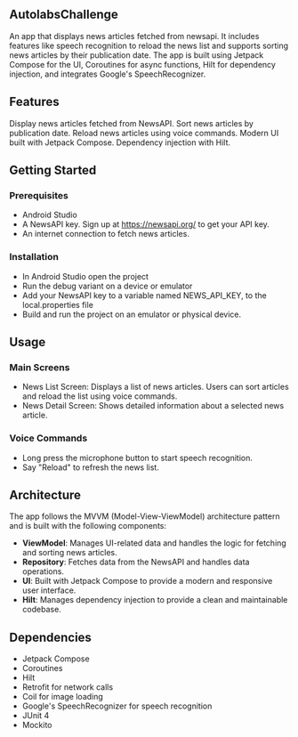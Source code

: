 ## AutolabsChallenge
An app that displays news articles fetched from newsapi. It includes features like speech recognition to reload the news list and supports 
sorting news articles by their publication date. The app is built using Jetpack Compose for the UI, Coroutines for async functions, 
Hilt for dependency injection, and integrates Google's SpeechRecognizer.

## Features
Display news articles fetched from NewsAPI.
Sort news articles by publication date.
Reload news articles using voice commands.
Modern UI built with Jetpack Compose.
Dependency injection with Hilt.

## Getting Started
### Prerequisites
- Android Studio
- A NewsAPI key. Sign up at https://newsapi.org/ to get your API key.
- An internet connection to fetch news articles.
### Installation
- In Android Studio open the project
- Run the debug variant on a device or emulator
- Add your NewsAPI key to a variable named NEWS_API_KEY, to the local.properties file
- Build and run the project on an emulator or physical device.

## Usage
### Main Screens
- News List Screen: Displays a list of news articles. Users can sort articles and reload the list using voice commands.
- News Detail Screen: Shows detailed information about a selected news article.
### Voice Commands
- Long press the microphone button to start speech recognition.
- Say "Reload" to refresh the news list.

## Architecture
The app follows the MVVM (Model-View-ViewModel) architecture pattern and is built with the following components:

- **ViewModel**: Manages UI-related data and handles the logic for fetching and sorting news articles.
- **Repository**: Fetches data from the NewsAPI and handles data operations.
- **UI**: Built with Jetpack Compose to provide a modern and responsive user interface.
- **Hilt**: Manages dependency injection to provide a clean and maintainable codebase.

## Dependencies
- Jetpack Compose
- Coroutines
- Hilt
- Retrofit for network calls
- Coil for image loading
- Google's SpeechRecognizer for speech recognition
- JUnit 4
- Mockito
